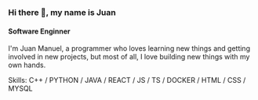 ### Hi there 👋, my name is Juan
#### Software Enginner
I'm Juan Manuel, a programmer who loves learning new things and getting involved in new projects, but most of all, I love building new things with my own hands.

Skills: C++ / PYTHON / JAVA / REACT / JS / TS / DOCKER / HTML / CSS / MYSQL

